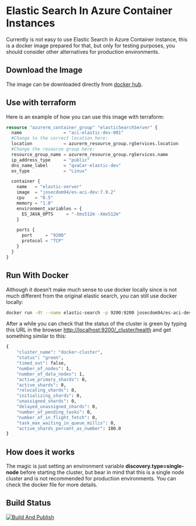 # Elastic Search In Azure Container Instances

Currently is not easy to use Elastic Search in Azure Container instance, this is a docker image prepared for that, but only for testing purposes, you should consider other alternatives for production environments.

## Download the Image

The image can be downloaded directly from [docker hub](https://hub.docker.com/r/josecdom94/es-aci-dev).

## Use with terraform

Here is an example of how you can use this image with terraform:

```terraform
resource "azurerm_container_group" "elasticSearchServer" {
  name                = "aci-elastic-dev-001"
  #Change to the correct location here:
  location            = azurerm_resource_group.rgServices.location
  #Change the resource group here:
  resource_group_name = azurerm_resource_group.rgServices.name
  ip_address_type     = "public"
  dns_name_label      = "qvaCar-elastic-dev"
  os_type             = "Linux"

  container {
    name   = "elastic-server"
    image  = "josecdom94/es-aci-dev:7.9.2"
    cpu    = "0.5"
    memory = "1.0"
    environment_variables = {     
      ES_JAVA_OPTS     = "-Xms512m -Xmx512m"
    }

    ports {
      port     = "9200"
      protocol = "TCP"
    }
  }
}
```

## Run With Docker

Although it doesn’t make much sense to use docker locally since is not much different from the original elastic search, you can still use docker locally:

```bash
docker run -dt --name elastic-search -p 9200:9200 josecdom94/es-aci-dev:7.9.2
```

After a while you can check that the status of the cluster is green by typing this URL in the browser <http://localhost:9200/_cluster/health> and get something similar to this:

```bash
{
    "cluster_name": "docker-cluster",
    "status": "green",
    "timed_out": false,
    "number_of_nodes": 1,
    "number_of_data_nodes": 1,
    "active_primary_shards": 0,
    "active_shards": 0,
    "relocating_shards": 0,
    "initializing_shards": 0,
    "unassigned_shards": 0,
    "delayed_unassigned_shards": 0,
    "number_of_pending_tasks": 0,
    "number_of_in_flight_fetch": 0,
    "task_max_waiting_in_queue_millis": 0,
    "active_shards_percent_as_number": 100.0
}
```

## How does it works

The magic is just setting an environment variable **discovery.type=single-node** before starting the cluster, but bear in mind that this is a single node cluster and is not recommended for production environments. You can check the docker file for more details.

## Build Status

[![Build And Publish](https://github.com/dominioncfg/josecdom94-es-aci-dev/actions/workflows/docker-image.yml/badge.svg?branch=main)](https://github.com/dominioncfg/josecdom94-es-aci-dev/actions/workflows/docker-image.yml)
